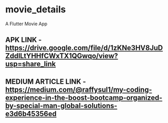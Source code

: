 # movie_details

A Flutter Movie App

## APK LINK - https://drive.google.com/file/d/1zKNe3HV8JuDZddlLtYHHfCWxTX1QGwqo/view?usp=share_link

## MEDIUM ARTICLE LINK - https://medium.com/@raffysul1/my-coding-experience-in-the-boost-bootcamp-organized-by-special-man-global-solutions-e3d6b45356ed


